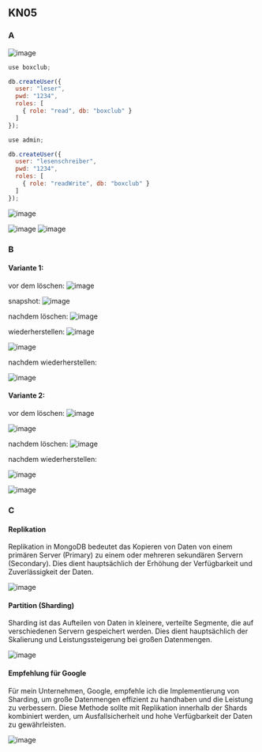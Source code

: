 ## KN05
  
### A


![image](https://github.com/Noah8820/m165_2024/assets/113603845/2f23fd66-8df7-4319-87a3-3709029a7a6e)

```javascript 
use boxclub;

db.createUser({
  user: "leser",
  pwd: "1234",
  roles: [
    { role: "read", db: "boxclub" }
  ]
});

use admin;

db.createUser({
  user: "lesenschreiber",
  pwd: "1234",
  roles: [
    { role: "readWrite", db: "boxclub" }
  ]
});

```



![image](https://github.com/Noah8820/m165_2024/assets/113603845/20be5fc8-b5b8-4b9f-8b27-c178afb400c7)

![image](https://github.com/Noah8820/m165_2024/assets/113603845/c7710b15-495b-4266-86fd-b1c1c8437ace)
![image](https://github.com/Noah8820/m165_2024/assets/113603845/5ba75923-b930-4f62-898b-6822e276bfd9)

### B

#### Variante 1:

vor dem löschen:
![image](https://github.com/Noah8820/m165_2024/assets/113603845/ac7f81fd-30a1-48b0-8ae8-47ba7e4ceaf7)

snapshot:
![image](https://github.com/Noah8820/m165_2024/assets/113603845/b4e66b06-3b4b-4e46-85a4-aa3199bb9cc9)

nachdem löschen:
![image](https://github.com/Noah8820/m165_2024/assets/113603845/4843ab09-b3fd-4897-bff1-618323cb2cdc)

wiederherstellen:
![image](https://github.com/Noah8820/m165_2024/assets/113603845/f4e3ffbf-871b-4f87-a928-8419e285347d)

![image](https://github.com/Noah8820/m165_2024/assets/113603845/fcb14d19-14ca-4fe6-8db3-915c846dc383)

nachdem wiederherstellen:

![image](https://github.com/Noah8820/m165_2024/assets/113603845/86c03b50-7d71-4b6c-8844-a7c605228320)



#### Variante 2:

vor dem löschen:
![image](https://github.com/Noah8820/m165_2024/assets/113603845/e50b36fb-5a67-4160-b4ae-99ac76ba9c90)
 
  
![image](https://github.com/Noah8820/m165_2024/assets/113603845/5cffbbda-3a77-4a22-8b9b-f0a8b4a7f08d)

nachdem löschen:
![image](https://github.com/Noah8820/m165_2024/assets/113603845/4ec7d064-0807-420e-bb4d-f0128d0bb5cc)

nachdem wiederherstellen:

![image](https://github.com/Noah8820/m165_2024/assets/113603845/371e151c-3d6a-44e2-9e58-a7d4b4e1718a)

![image](https://github.com/Noah8820/m165_2024/assets/113603845/eb43b080-2862-4719-9af4-aefcfc0e6c0c)

### C

#### Replikation

Replikation in MongoDB bedeutet das Kopieren von Daten von einem primären Server (Primary) zu einem oder mehreren sekundären Servern (Secondary). Dies dient hauptsächlich der Erhöhung der Verfügbarkeit und Zuverlässigkeit der Daten.

![image](https://github.com/Noah8820/m165_2024/assets/113603845/ccce7b90-1b05-4929-bec3-56ea4be12c88)


#### Partition (Sharding)

Sharding ist das Aufteilen von Daten in kleinere, verteilte Segmente, die auf verschiedenen Servern gespeichert werden. Dies dient hauptsächlich der Skalierung und Leistungssteigerung bei großen Datenmengen.

![image](https://github.com/Noah8820/m165_2024/assets/113603845/80984d5e-1b94-4f3a-bcbc-fba81b12649f)


#### Empfehlung für Google

Für mein Unternehmen, Google, empfehle ich die Implementierung von Sharding, um große Datenmengen effizient zu handhaben und die Leistung zu verbessern. Diese Methode sollte mit Replikation innerhalb der Shards kombiniert werden, um Ausfallsicherheit und hohe Verfügbarkeit der Daten zu gewährleisten.

![image](https://github.com/Noah8820/m165_2024/assets/113603845/b84e34b3-6a05-44c3-9b53-fb593ab70e06)






